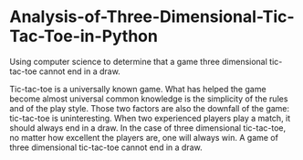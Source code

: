 # Analysis-of-Three-Dimensional-Tic-Tac-Toe-in-Python
Using computer science to determine that a game three dimensional tic-tac-toe cannot end in a draw.

Tic-tac-toe is a universally known game. What has helped the game become almost universal common knowledge is the simplicity of the rules and of the play style. Those two factors are also the downfall of the game: tic-tac-toe is uninteresting. When two experienced players play a match, it should always end in a draw. In the case of three dimensional tic-tac-toe, no matter how excellent the players are, one will always win. A game of three dimensional tic-tac-toe cannot end in a draw.
